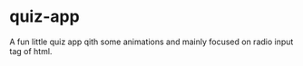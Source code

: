 # quiz-app

A fun little quiz app qith some animations and mainly focused on radio input tag of html.
